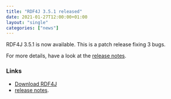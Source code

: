 ```yaml
---
title: "RDF4J 3.5.1 released"
date: 2021-01-27T12:00:00+01:00
layout: "single"
categories: ["news"]
---
```

RDF4J 3.5.1 is now available. This is a patch release fixing 3 bugs.

For more details, have a look at the [release notes](/release-notes/3.5.1).
<!--more-->
### Links

- [Download RDF4J](/download/)
- [release notes](/release-notes/3.5.1).

